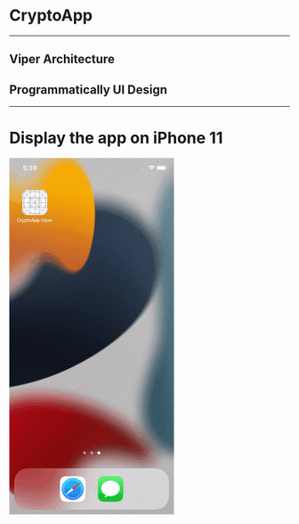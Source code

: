 # CryptoApp

---

## Viper Architecture
## Programmatically UI Design

---

# Display the app on iPhone 11 

![](https://github.com/hasanuysaal/CryptoApp-Viper/blob/main/Gifs/iPhone11.gif)
